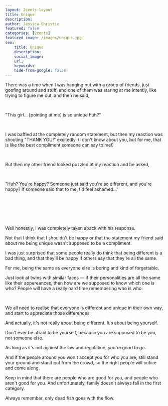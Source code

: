 ```yaml
---
layout: 2cents-layout
title: Unique
description: 
author: Jessica Christie
featured: false
categories: [2cents]
featured_image: /images/unique.jpg
seo: 
    title: Unique
    description: 
    social_image: 
    url:
    keywords: 
    hide-from-google: false
---
```

There was a time when I was hanging out with a group of friends, just goofing around and stuff, and one of them was staring at me intently, like trying to figure me out, and then he said,

&nbsp;

"This girl... [pointing at me] is so unique huh?"

&nbsp;

I was baffled at the completely random statement, but then my reaction was shouting "THANK YOU!" excitedly. (I don't know about you, but for me, that is like the best compliment someone can say to me!)

&nbsp;

But then my other friend looked puzzled at my reaction and he asked,

&nbsp;

"Huh? You're happy? Someone just said you're so different, and you're happy? If someone said that to me, I'd feel ashamed..."

&nbsp;

&nbsp;

&nbsp;

Well honestly, I was completely taken aback with his response.

Not that I think that I shouldn't be happy or that the statement my friend said about me being unique wasn't supposed to be a compliment.

I was just surprised that some people really do think that being different is a bad thing, and that they'll be happy if others say that they're all the same.

For me, being the same as everyone else is boring and kind of forgettable.

Just look at twins with similar faces ― if their personalities are all the same like their appereances, then how are we supposed to know which one is who? People will have a really hard time remembering who is who.

&nbsp;

We all need to realise that everyone is different and unique in their own way, and start to appreciate those differences.

And actually, it's not really about being different. It's about being yourself.

Don't ever be afraid to be yourself, because you are supposed to be you, not someone else.

As long as it's not against the law and regulation, you're good to go.

And if the people around you won't accept you for who you are, still stand your ground and stand out from the crowd, so the right people will notice and come along.

Keep in mind that there are people who are good for you, and people who aren't good for you. And unfortunately, family doesn't always fall in the first category.

Always remember, only dead fish goes with the flow.

&nbsp;

&nbsp;

&nbsp;
